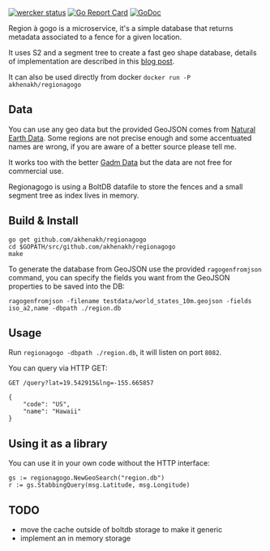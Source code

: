 [![wercker status](https://app.wercker.com/status/82617ea8fffe1b93a6956c7ba5559365/s/master "wercker status")](https://app.wercker.com/project/byKey/82617ea8fffe1b93a6956c7ba5559365) [![Go Report Card](https://goreportcard.com/badge/github.com/akhenakh/regionagogo)](https://goreportcard.com/report/github.com/akhenakh/regionagogo)  [![GoDoc](https://godoc.org/github.com/akhenakh/regionagogo?status.svg)](https://godoc.org/github.com/akhenakh/regionagogo)

Region à gogo is a microservice, it's a simple database that returns metadata associated to a fence for a given location.

It uses S2 and a segment tree to create a fast geo shape database, details of implementation are described in this [blog post](http://blog.nobugware.com/post/2016/geo_db_s2_region_polygon).

It can also be used directly from docker `docker run -P akhenakh/regionagogo`

## Data
You can use any geo data but the provided GeoJSON comes from [Natural Earth Data](http://www.naturalearthdata.com/).
Some regions are not precise enough and some accentuated names are wrong, if you are aware of a better source please tell me.

It works too with the better [Gadm Data](http://gadm.org/version2) but the data are not free for commercial use.    

Regionagogo is using a BoltDB datafile to store the fences and a small segment tree as index lives in memory.  

## Build & Install
```
go get github.com/akhenakh/regionagogo
cd $GOPATH/src/github.com/akhenakh/regionagogo
make
```

To generate the database from GeoJSON use the provided `ragogenfromjson` command, you can specify the fields you want from the GeoJSON properties to be saved into the DB:
```
ragogenfromjson -filename testdata/world_states_10m.geojson -fields iso_a2,name -dbpath ./region.db
```

## Usage
Run `regionagogo -dbpath ./region.db`, it will listen on port `8082`.

You can query via HTTP GET:

```
GET /query?lat=19.542915&lng=-155.665857

{
    "code": "US",
    "name": "Hawaii"
}

```

## Using it as a library
You can use it in your own code without the HTTP interface:  

```
gs := regionagogo.NewGeoSearch("region.db")
r := gs.StabbingQuery(msg.Latitude, msg.Longitude)
```

## TODO
- move the cache outside of boltdb storage to make it generic 
- implement an in memory storage